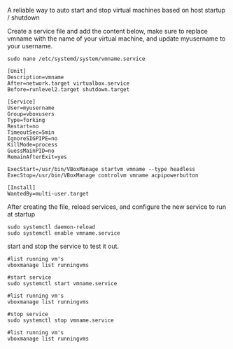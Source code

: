 A reliable way to auto start and stop virtual machines based on host startup / shutdown

Create a service file and add the content below, make sure to replace vmname with
the name of your virtual machine, and update myusername to your username.

```
sudo nano /etc/systemd/system/vmname.service

[Unit]
Description=vmname
After=network.target virtualbox.service
Before=runlevel2.target shutdown.target
 
[Service]
User=myusername
Group=vboxusers
Type=forking
Restart=no
TimeoutSec=5min
IgnoreSIGPIPE=no
KillMode=process
GuessMainPID=no
RemainAfterExit=yes
 
ExecStart=/usr/bin/VBoxManage startvm vmname --type headless
ExecStop=/usr/bin/VBoxManage controlvm vmname acpipowerbutton
 
[Install]
WantedBy=multi-user.target

```

After creating the file, reload services, and configure
the new service to run at startup
```
sudo systemctl daemon-reload
sudo systemctl enable vmname.service
```
start and stop the service to test it out.
```
#list running vm's
vboxmanage list runningvms

#start service
sudo systemctl start vmname.service

#list running vm's
vboxmanage list runningvms

#stop service
sudo systemctl stop vmname.service

#list running vm's
vboxmanage list runningvms
```


